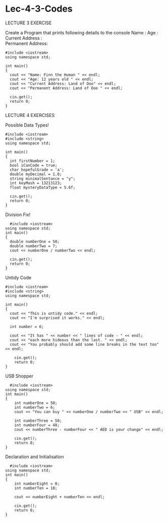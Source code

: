 # Lec-4-3-Codes

LECTURE 3 EXERCISE

Create a Program that prints following details to the console 
Name :
Age :
Current Address :  
Permanent Address:

    #include <iostream>  
    using namespace std;

    int main() 
    { 
      cout << "Name: Finn the Human " << endl; 
      cout << "Age: 12 years old " << endl;
      cout << "Current Address: Land of Ooo" << endl;
      cout << "Permanent Address: Land of Ooo " << endl;

      cin.get();
      return 0; 
    }

LECTURE 4 EXERCISES
  
  Possible Data Types!
  
    #include <iostream>  
    #include <string>
    using namespace std;

    int main() 
    {
      int firstNumber = 1;  
      bool iCanCode = true;  
      char hopefulGrade = 'a';  
      double myDecimal = 1.0;  
      string minimalSentance = "y";  
      int keyMash = 13213123;
      float mysteryDataType = 5.6f; 

      cin.get();  
      return 0;
    }

  Division Fix!
  
      #include <iostream> 
    using namespace std;
    int main()
    {
      double numberOne = 50;
      double numberTwo = 7;
      cout << numberOne / numberTwo << endl;

      cin.get(); 
      return 0;
    }
  
  Untidy Code
  
    #include <iostream> 
    #include <string> 
    using namespace std;

    int main() 
    {
      cout << "This is untidy code." << endl;
      cout << "I'm surprised it works." << endl;

      int number = 6;

      cout << "It has " << number << " lines of code - " << endl;
      cout << "each more hideous than the last. " << endl;
      cout << "You probably should add some line breaks in the text too" << endl;

        cin.get(); 
        return 0;
    }
  
  USB Shopper 
  
      #include <iostream>
    using namespace std;
    int main()
    {
        int numberOne = 50;
        int numberTwo = 6;
        cout << "You can buy " << numberOne / numberTwo << " USB" << endl;

        int numberThree = 50;
        int numberFour = 48;
        cout << numberThree - numberFour << " AED is your change" << endl;

        cin.get(); 
        return 0;
    }
    
    
  Declaration and Initialisation
  
      #include <iostream>
    using namespace std;
    int main()
    {
        int numberEight = 8;
        int numberTen = 10;

        cout << numberEight + numberTen << endl;

        cin.get(); 
        return 0;
    }
